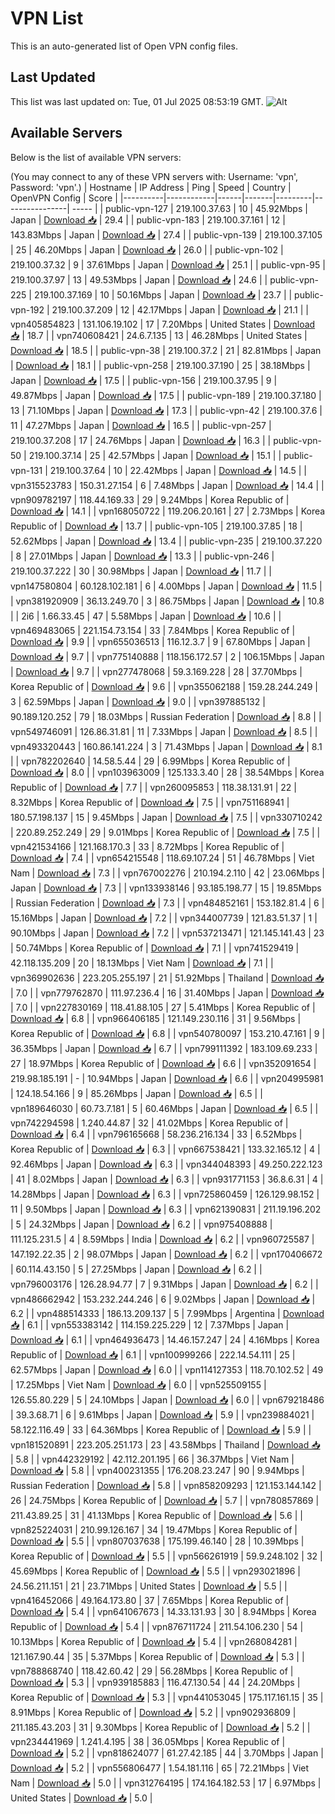 # VPN List

This is an auto-generated list of Open VPN config files.

## Last Updated

This list was last updated on: Tue, 01 Jul 2025 08:53:19 GMT.
![Alt](https://repobeats.axiom.co/api/embed/186b98318ef1479477931607c1ad7d823f12451f.svg "Repobeats analytics image")

## Available Servers

Below is the list of available VPN servers:

(You may connect to any of these VPN servers with: Username: 'vpn', Password: 'vpn'.)
| Hostname | IP Address | Ping | Speed | Country | OpenVPN Config | Score |
|----------|------------|------|-------|---------|----------------| ----- |
| public-vpn-127 | 219.100.37.63 | 10 | 45.92Mbps | Japan | [Download 📥](./configs/server_0_JP.ovpn) | 29.4 |
| public-vpn-183 | 219.100.37.161 | 12 | 143.83Mbps | Japan | [Download 📥](./configs/server_1_JP.ovpn) | 27.4 |
| public-vpn-139 | 219.100.37.105 | 25 | 46.20Mbps | Japan | [Download 📥](./configs/server_2_JP.ovpn) | 26.0 |
| public-vpn-102 | 219.100.37.32 | 9 | 37.61Mbps | Japan | [Download 📥](./configs/server_3_JP.ovpn) | 25.1 |
| public-vpn-95 | 219.100.37.97 | 13 | 49.53Mbps | Japan | [Download 📥](./configs/server_4_JP.ovpn) | 24.6 |
| public-vpn-225 | 219.100.37.169 | 10 | 50.16Mbps | Japan | [Download 📥](./configs/server_5_JP.ovpn) | 23.7 |
| public-vpn-192 | 219.100.37.209 | 12 | 42.17Mbps | Japan | [Download 📥](./configs/server_6_JP.ovpn) | 21.1 |
| vpn405854823 | 131.106.19.102 | 17 | 7.20Mbps | United States | [Download 📥](./configs/server_7_US.ovpn) | 18.7 |
| vpn740608421 | 24.6.7.135 | 13 | 46.28Mbps | United States | [Download 📥](./configs/server_8_US.ovpn) | 18.5 |
| public-vpn-38 | 219.100.37.2 | 21 | 82.81Mbps | Japan | [Download 📥](./configs/server_9_JP.ovpn) | 18.1 |
| public-vpn-258 | 219.100.37.190 | 25 | 38.18Mbps | Japan | [Download 📥](./configs/server_10_JP.ovpn) | 17.5 |
| public-vpn-156 | 219.100.37.95 | 9 | 49.87Mbps | Japan | [Download 📥](./configs/server_11_JP.ovpn) | 17.5 |
| public-vpn-189 | 219.100.37.180 | 13 | 71.10Mbps | Japan | [Download 📥](./configs/server_12_JP.ovpn) | 17.3 |
| public-vpn-42 | 219.100.37.6 | 11 | 47.27Mbps | Japan | [Download 📥](./configs/server_13_JP.ovpn) | 16.5 |
| public-vpn-257 | 219.100.37.208 | 17 | 24.76Mbps | Japan | [Download 📥](./configs/server_14_JP.ovpn) | 16.3 |
| public-vpn-50 | 219.100.37.14 | 25 | 42.57Mbps | Japan | [Download 📥](./configs/server_15_JP.ovpn) | 15.1 |
| public-vpn-131 | 219.100.37.64 | 10 | 22.42Mbps | Japan | [Download 📥](./configs/server_16_JP.ovpn) | 14.5 |
| vpn315523783 | 150.31.27.154 | 6 | 7.48Mbps | Japan | [Download 📥](./configs/server_17_JP.ovpn) | 14.4 |
| vpn909782197 | 118.44.169.33 | 29 | 9.24Mbps | Korea Republic of | [Download 📥](./configs/server_18_KR.ovpn) | 14.1 |
| vpn168050722 | 119.206.20.161 | 27 | 2.73Mbps | Korea Republic of | [Download 📥](./configs/server_19_KR.ovpn) | 13.7 |
| public-vpn-105 | 219.100.37.85 | 18 | 52.62Mbps | Japan | [Download 📥](./configs/server_20_JP.ovpn) | 13.4 |
| public-vpn-235 | 219.100.37.220 | 8 | 27.01Mbps | Japan | [Download 📥](./configs/server_21_JP.ovpn) | 13.3 |
| public-vpn-246 | 219.100.37.222 | 30 | 30.98Mbps | Japan | [Download 📥](./configs/server_22_JP.ovpn) | 11.7 |
| vpn147580804 | 60.128.102.181 | 6 | 4.00Mbps | Japan | [Download 📥](./configs/server_23_JP.ovpn) | 11.5 |
| vpn381920909 | 36.13.249.70 | 3 | 86.75Mbps | Japan | [Download 📥](./configs/server_24_JP.ovpn) | 10.8 |
| 2i6 | 1.66.33.45 | 47 | 5.58Mbps | Japan | [Download 📥](./configs/server_25_JP.ovpn) | 10.6 |
| vpn469483065 | 221.154.73.154 | 33 | 7.84Mbps | Korea Republic of | [Download 📥](./configs/server_26_KR.ovpn) | 9.9 |
| vpn655036513 | 116.12.3.7 | 9 | 67.80Mbps | Japan | [Download 📥](./configs/server_27_JP.ovpn) | 9.7 |
| vpn775140888 | 118.156.172.57 | 2 | 106.15Mbps | Japan | [Download 📥](./configs/server_28_JP.ovpn) | 9.7 |
| vpn277478068 | 59.3.169.228 | 28 | 37.70Mbps | Korea Republic of | [Download 📥](./configs/server_29_KR.ovpn) | 9.6 |
| vpn355062188 | 159.28.244.249 | 3 | 62.59Mbps | Japan | [Download 📥](./configs/server_30_JP.ovpn) | 9.0 |
| vpn397885132 | 90.189.120.252 | 79 | 18.03Mbps | Russian Federation | [Download 📥](./configs/server_31_RU.ovpn) | 8.8 |
| vpn549746091 | 126.86.31.81 | 11 | 7.33Mbps | Japan | [Download 📥](./configs/server_32_JP.ovpn) | 8.5 |
| vpn493320443 | 160.86.141.224 | 3 | 71.43Mbps | Japan | [Download 📥](./configs/server_33_JP.ovpn) | 8.1 |
| vpn782202640 | 14.58.5.44 | 29 | 6.99Mbps | Korea Republic of | [Download 📥](./configs/server_34_KR.ovpn) | 8.0 |
| vpn103963009 | 125.133.3.40 | 28 | 38.54Mbps | Korea Republic of | [Download 📥](./configs/server_35_KR.ovpn) | 7.7 |
| vpn260095853 | 118.38.131.91 | 22 | 8.32Mbps | Korea Republic of | [Download 📥](./configs/server_36_KR.ovpn) | 7.5 |
| vpn751168941 | 180.57.198.137 | 15 | 9.45Mbps | Japan | [Download 📥](./configs/server_37_JP.ovpn) | 7.5 |
| vpn330710242 | 220.89.252.249 | 29 | 9.01Mbps | Korea Republic of | [Download 📥](./configs/server_38_KR.ovpn) | 7.5 |
| vpn421534166 | 121.168.170.3 | 33 | 8.72Mbps | Korea Republic of | [Download 📥](./configs/server_39_KR.ovpn) | 7.4 |
| vpn654215548 | 118.69.107.24 | 51 | 46.78Mbps | Viet Nam | [Download 📥](./configs/server_40_VN.ovpn) | 7.3 |
| vpn767002276 | 210.194.2.110 | 42 | 23.06Mbps | Japan | [Download 📥](./configs/server_41_JP.ovpn) | 7.3 |
| vpn133938146 | 93.185.198.77 | 15 | 19.85Mbps | Russian Federation | [Download 📥](./configs/server_42_RU.ovpn) | 7.3 |
| vpn484852161 | 153.182.81.4 | 6 | 15.16Mbps | Japan | [Download 📥](./configs/server_43_JP.ovpn) | 7.2 |
| vpn344007739 | 121.83.51.37 | 1 | 90.10Mbps | Japan | [Download 📥](./configs/server_44_JP.ovpn) | 7.2 |
| vpn537213471 | 121.145.141.43 | 23 | 50.74Mbps | Korea Republic of | [Download 📥](./configs/server_45_KR.ovpn) | 7.1 |
| vpn741529419 | 42.118.135.209 | 20 | 18.13Mbps | Viet Nam | [Download 📥](./configs/server_46_VN.ovpn) | 7.1 |
| vpn369902636 | 223.205.255.197 | 21 | 51.92Mbps | Thailand | [Download 📥](./configs/server_47_TH.ovpn) | 7.0 |
| vpn779762870 | 111.97.236.4 | 16 | 31.40Mbps | Japan | [Download 📥](./configs/server_48_JP.ovpn) | 7.0 |
| vpn227830169 | 118.41.88.105 | 27 | 5.41Mbps | Korea Republic of | [Download 📥](./configs/server_49_KR.ovpn) | 6.8 |
| vpn966406185 | 121.149.230.116 | 31 | 9.56Mbps | Korea Republic of | [Download 📥](./configs/server_50_KR.ovpn) | 6.8 |
| vpn540780097 | 153.210.47.161 | 9 | 36.35Mbps | Japan | [Download 📥](./configs/server_51_JP.ovpn) | 6.7 |
| vpn799111392 | 183.109.69.233 | 27 | 18.97Mbps | Korea Republic of | [Download 📥](./configs/server_52_KR.ovpn) | 6.6 |
| vpn352091654 | 219.98.185.191 | - | 10.94Mbps | Japan | [Download 📥](./configs/server_53_JP.ovpn) | 6.6 |
| vpn204995981 | 124.18.54.166 | 9 | 85.26Mbps | Japan | [Download 📥](./configs/server_54_JP.ovpn) | 6.5 |
| vpn189646030 | 60.73.7.181 | 5 | 60.46Mbps | Japan | [Download 📥](./configs/server_55_JP.ovpn) | 6.5 |
| vpn742294598 | 1.240.44.87 | 32 | 41.02Mbps | Korea Republic of | [Download 📥](./configs/server_56_KR.ovpn) | 6.4 |
| vpn796165668 | 58.236.216.134 | 33 | 6.52Mbps | Korea Republic of | [Download 📥](./configs/server_57_KR.ovpn) | 6.3 |
| vpn667538421 | 133.32.165.12 | 4 | 92.46Mbps | Japan | [Download 📥](./configs/server_58_JP.ovpn) | 6.3 |
| vpn344048393 | 49.250.222.123 | 41 | 8.02Mbps | Japan | [Download 📥](./configs/server_59_JP.ovpn) | 6.3 |
| vpn931771153 | 36.8.6.31 | 4 | 14.28Mbps | Japan | [Download 📥](./configs/server_60_JP.ovpn) | 6.3 |
| vpn725860459 | 126.129.98.152 | 11 | 9.50Mbps | Japan | [Download 📥](./configs/server_61_JP.ovpn) | 6.3 |
| vpn621390831 | 211.19.196.202 | 5 | 24.32Mbps | Japan | [Download 📥](./configs/server_62_JP.ovpn) | 6.2 |
| vpn975408888 | 111.125.231.5 | 4 | 8.59Mbps | India | [Download 📥](./configs/server_63_IN.ovpn) | 6.2 |
| vpn960725587 | 147.192.22.35 | 2 | 98.07Mbps | Japan | [Download 📥](./configs/server_64_JP.ovpn) | 6.2 |
| vpn170406672 | 60.114.43.150 | 5 | 27.25Mbps | Japan | [Download 📥](./configs/server_65_JP.ovpn) | 6.2 |
| vpn796003176 | 126.28.94.77 | 7 | 9.31Mbps | Japan | [Download 📥](./configs/server_66_JP.ovpn) | 6.2 |
| vpn486662942 | 153.232.244.246 | 6 | 9.02Mbps | Japan | [Download 📥](./configs/server_67_JP.ovpn) | 6.2 |
| vpn488514333 | 186.13.209.137 | 5 | 7.99Mbps | Argentina | [Download 📥](./configs/server_68_AR.ovpn) | 6.1 |
| vpn553383142 | 114.159.225.229 | 12 | 7.37Mbps | Japan | [Download 📥](./configs/server_69_JP.ovpn) | 6.1 |
| vpn464936473 | 14.46.157.247 | 24 | 4.16Mbps | Korea Republic of | [Download 📥](./configs/server_70_KR.ovpn) | 6.1 |
| vpn100999266 | 222.14.54.111 | 25 | 62.57Mbps | Japan | [Download 📥](./configs/server_71_JP.ovpn) | 6.0 |
| vpn114127353 | 118.70.102.52 | 49 | 17.25Mbps | Viet Nam | [Download 📥](./configs/server_72_VN.ovpn) | 6.0 |
| vpn525509155 | 126.55.80.229 | 5 | 24.10Mbps | Japan | [Download 📥](./configs/server_73_JP.ovpn) | 6.0 |
| vpn679218486 | 39.3.68.71 | 6 | 9.61Mbps | Japan | [Download 📥](./configs/server_74_JP.ovpn) | 5.9 |
| vpn239884021 | 58.122.116.49 | 33 | 64.36Mbps | Korea Republic of | [Download 📥](./configs/server_75_KR.ovpn) | 5.9 |
| vpn181520891 | 223.205.251.173 | 23 | 43.58Mbps | Thailand | [Download 📥](./configs/server_76_TH.ovpn) | 5.8 |
| vpn442329192 | 42.112.201.195 | 66 | 36.37Mbps | Viet Nam | [Download 📥](./configs/server_77_VN.ovpn) | 5.8 |
| vpn400231355 | 176.208.23.247 | 90 | 9.94Mbps | Russian Federation | [Download 📥](./configs/server_78_RU.ovpn) | 5.8 |
| vpn858209293 | 121.153.144.142 | 26 | 24.75Mbps | Korea Republic of | [Download 📥](./configs/server_79_KR.ovpn) | 5.7 |
| vpn780857869 | 211.43.89.25 | 31 | 41.13Mbps | Korea Republic of | [Download 📥](./configs/server_80_KR.ovpn) | 5.6 |
| vpn825224031 | 210.99.126.167 | 34 | 19.47Mbps | Korea Republic of | [Download 📥](./configs/server_81_KR.ovpn) | 5.5 |
| vpn807037638 | 175.199.46.140 | 28 | 10.39Mbps | Korea Republic of | [Download 📥](./configs/server_82_KR.ovpn) | 5.5 |
| vpn566261919 | 59.9.248.102 | 32 | 45.69Mbps | Korea Republic of | [Download 📥](./configs/server_83_KR.ovpn) | 5.5 |
| vpn293021896 | 24.56.211.151 | 21 | 23.71Mbps | United States | [Download 📥](./configs/server_84_US.ovpn) | 5.5 |
| vpn416452066 | 49.164.173.80 | 37 | 7.65Mbps | Korea Republic of | [Download 📥](./configs/server_85_KR.ovpn) | 5.4 |
| vpn641067673 | 14.33.131.93 | 30 | 8.94Mbps | Korea Republic of | [Download 📥](./configs/server_86_KR.ovpn) | 5.4 |
| vpn876711724 | 211.54.106.230 | 54 | 10.13Mbps | Korea Republic of | [Download 📥](./configs/server_87_KR.ovpn) | 5.4 |
| vpn268084281 | 121.167.90.44 | 35 | 5.37Mbps | Korea Republic of | [Download 📥](./configs/server_88_KR.ovpn) | 5.3 |
| vpn788868740 | 118.42.60.42 | 29 | 56.28Mbps | Korea Republic of | [Download 📥](./configs/server_89_KR.ovpn) | 5.3 |
| vpn939185883 | 116.47.130.54 | 44 | 24.20Mbps | Korea Republic of | [Download 📥](./configs/server_90_KR.ovpn) | 5.3 |
| vpn441053045 | 175.117.161.15 | 35 | 8.91Mbps | Korea Republic of | [Download 📥](./configs/server_91_KR.ovpn) | 5.2 |
| vpn902936809 | 211.185.43.203 | 31 | 9.30Mbps | Korea Republic of | [Download 📥](./configs/server_92_KR.ovpn) | 5.2 |
| vpn234441969 | 1.241.4.195 | 38 | 36.05Mbps | Korea Republic of | [Download 📥](./configs/server_93_KR.ovpn) | 5.2 |
| vpn818624077 | 61.27.42.185 | 44 | 3.70Mbps | Japan | [Download 📥](./configs/server_94_JP.ovpn) | 5.2 |
| vpn556806477 | 1.54.181.116 | 65 | 72.21Mbps | Viet Nam | [Download 📥](./configs/server_95_VN.ovpn) | 5.0 |
| vpn312764195 | 174.164.182.53 | 17 | 6.97Mbps | United States | [Download 📥](./configs/server_96_US.ovpn) | 5.0 |

